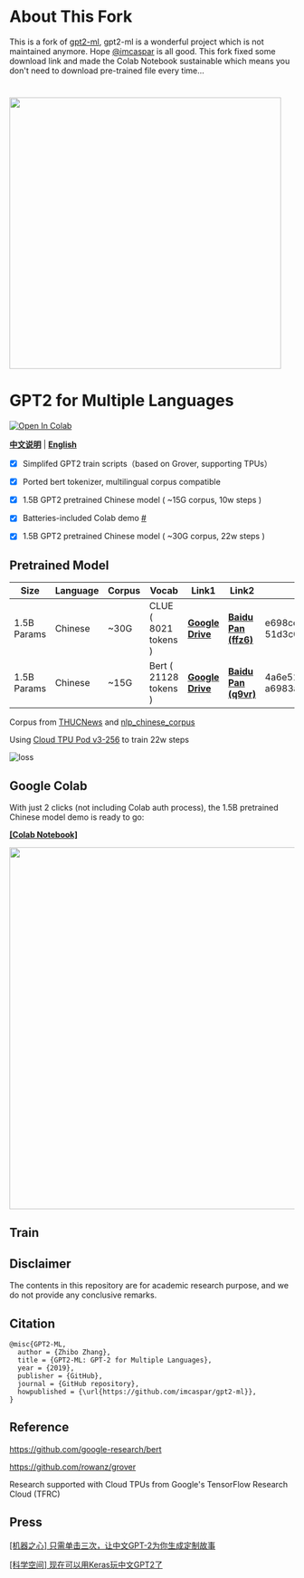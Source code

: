 # About This Fork  
This is a fork of [gpt2-ml](https://github.com/imcaspar/gpt2-ml), gpt2-ml is a wonderful project which is not maintained anymore. Hope [@imcaspar](https://github.com/imcaspar) is all good. 
This fork fixed some download link and made the Colab Notebook sustainable which means you don't need to download pre-trained file every time... 
# 
<img src="./.github/logo.svg" width="480">

# **GPT2** for Multiple Languages

[![Open In Colab](https://colab.research.google.com/assets/colab-badge.svg)](https://colab.research.google.com/github/imcaspar/gpt2-ml/blob/master/pretrained_model_demo.ipynb)
<!--
[![GitHub](https://img.shields.io/github/license/imcaspar/gpt2-ml)](https://github.com/imcaspar/gpt2-ml)
[![GitHub All Releases](https://img.shields.io/github/downloads/imcaspar/gpt2-ml/total)](https://github.com/imcaspar/gpt2-ml/releases)
[![contributions welcome](https://img.shields.io/badge/contributions-welcome-brightgreen.svg?style=flat)](https://github.com/imcaspar/gpt2-ml/issues)
[![GitHub stars](https://img.shields.io/github/stars/imcaspar/gpt2-ml?style=social)](https://github.com/imcaspar/gpt2-ml)
-->
[**中文说明**](./README_CN.md) | [**English**](./README.md)

- [x] Simplifed GPT2 train scripts（based on Grover, supporting TPUs）
- [x] Ported bert tokenizer, multilingual corpus compatible
- [x] 1.5B GPT2 pretrained Chinese model ( ~15G corpus, 10w steps )
- [x] Batteries-included Colab demo [#](https://github.com/imcaspar/gpt2-ml#google-colab)
- [x] 1.5B GPT2 pretrained Chinese model ( ~30G corpus, 22w steps )


## Pretrained Model
| Size | Language | Corpus | Vocab | Link1 | Link2 | SHA256 |
| ---- | -------- | ------ | ----- | ----- | ----- | ------ |
| 1.5B Params | Chinese  | ~30G   | CLUE ( 8021 tokens )  | [**Google Drive**](https://drive.google.com/file/d/1XDHAtKLLYAxnl2jYu4JaqCJ9VglCAB30/view?usp=sharing) | [**Baidu Pan (ffz6)**](https://pan.baidu.com/s/1yiuTHXUr2DpyBqmFYLJH6A) | e698cc97a7f5f706f84f58bb469d614e<br/>51d3c0ce5f9ab9bf77e01e3fcb41d482 |
| 1.5B Params | Chinese  | ~15G   | Bert ( 21128 tokens ) | [**Google Drive**](https://drive.google.com/file/d/1IzWpQ6I2IgfV7CldZvFJnZ9byNDZdO4n) | [**Baidu Pan (q9vr)**](https://pan.baidu.com/s/1TA_3e-u2bXg_hcx_NwVbGw) | 4a6e5124df8db7ac2bdd902e6191b807<br/>a6983a7f5d09fb10ce011f9a073b183e |

Corpus from [THUCNews](http://thuctc.thunlp.org/#%E4%B8%AD%E6%96%87%E6%96%87%E6%9C%AC%E5%88%86%E7%B1%BB%E6%95%B0%E6%8D%AE%E9%9B%86THUCNews) and [nlp_chinese_corpus](https://github.com/brightmart/nlp_chinese_corpus)

Using [Cloud TPU Pod v3-256](https://cloud.google.com/tpu/docs/types-zones#types) to train 22w steps

![loss](./.github/loss.png)


## Google Colab
With just 2 clicks (not including Colab auth process), the 1.5B pretrained Chinese model demo is ready to go:

[**[Colab Notebook]**](https://colab.research.google.com/github/imcaspar/gpt2-ml/blob/master/pretrained_model_demo.ipynb)

<img src="./.github/demo.png" width="640">

## Train

## Disclaimer
The contents in this repository are for academic research purpose, and we do not provide any conclusive remarks.

## Citation

```
@misc{GPT2-ML,
  author = {Zhibo Zhang},
  title = {GPT2-ML: GPT-2 for Multiple Languages},
  year = {2019},
  publisher = {GitHub},
  journal = {GitHub repository},
  howpublished = {\url{https://github.com/imcaspar/gpt2-ml}},
}
```

## Reference
https://github.com/google-research/bert

https://github.com/rowanz/grover

Research supported with Cloud TPUs from Google's TensorFlow Research Cloud (TFRC)

## Press
[[机器之心] 只需单击三次，让中文GPT-2为你生成定制故事](https://mp.weixin.qq.com/s/FpoSNNKZSQOE2diPvJDHog)

[[科学空间] 现在可以用Keras玩中文GPT2了](https://kexue.fm/archives/7292)
